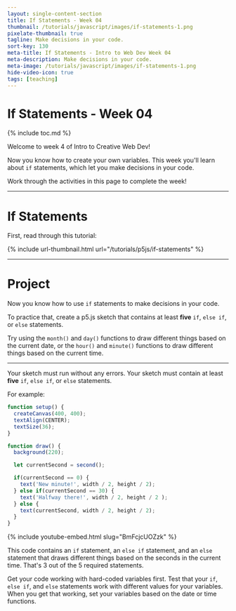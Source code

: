 ```yaml
---
layout: single-content-section
title: If Statements - Week 04
thumbnail: /tutorials/javascript/images/if-statements-1.png
pixelate-thumbnail: true
tagline: Make decisions in your code.
sort-key: 130
meta-title: If Statements - Intro to Web Dev Week 04
meta-description: Make decisions in your code.
meta-image: /tutorials/javascript/images/if-statements-1.png
hide-video-icon: true
tags: [teaching]
---
```


# If Statements - Week 04

{% include toc.md %}

Welcome to week 4 of Intro to Creative Web Dev!

Now you know how to create your own variables. This week you'll learn about `if` statements, which let you make decisions in your code.

Work through the activities in this page to complete the week!

---

# If Statements

First, read through this tutorial:

{% include url-thumbnail.html url="/tutorials/p5js/if-statements" %}

---

# Project

Now you know how to use `if` statements to make decisions in your code.

To practice that, create a p5.js sketch that contains at least **five** `if`, `else if`, or `else` statements.

Try using the `month()` and `day()` functions to draw different things based on the current date, or the `hour()` and `minute()` functions to draw different things based on the current time.

---

Your sketch must run without any errors. Your sketch must contain at least **five** `if`, `else if`, or `else` statements.

For example:

```javascript
function setup() {
  createCanvas(400, 400);
  textAlign(CENTER);
  textSize(36);
}

function draw() {
  background(220);

  let currentSecond = second();

  if(currentSecond == 0) {
    text('New minute!', width / 2, height / 2);
  } else if(currentSecond == 30) {
    text('Halfway there!', width / 2, height / 2 );
  } else {
    text(currentSecond, width / 2, height / 2);
  }
}
```

{% include youtube-embed.html slug="BmFcjcUOZzk" %}

This code contains an `if` statement, an `else if` statement, and an `else` statement that draws different things based on the seconds in the current time. That's 3 out of the 5 required statements.

Get your code working with hard-coded variables first. Test that your `if`, `else if`, and `else` statements work with different values for your variables. When you get that working, set your variables based on the date or time functions.
